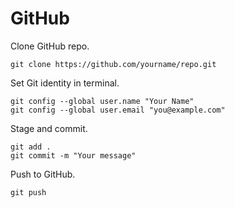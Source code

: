 # GitHub

Clone GitHub repo.

```git
git clone https://github.com/yourname/repo.git
```

Set Git identity in terminal.
```git
git config --global user.name "Your Name"
git config --global user.email "you@example.com"
```

Stage and commit.
```git
git add .
git commit -m "Your message"
```

Push to GitHub.
```git
git push
```

